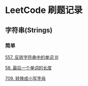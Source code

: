 # LeetCode 刷题记录

## 字符串(Strings)

### 简单

[557. 反转字符串中的单词 III](https://leetcode-cn.com/problems/reverse-words-in-a-string-iii/)

[58. 最后一个单词的长度](https://leetcode-cn.com/problems/length-of-last-word/)

[709. 转换成小写字母](https://leetcode-cn.com/problems/to-lower-case/)

